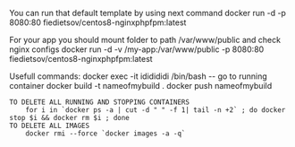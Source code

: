 You can run that default template by using next command
    docker run -d -p 8080:80 fiedietsov/centos8-nginxphpfpm:latest

For your app you should mount folder to path /var/www/public and check nginx configs
    docker run -d -v /my-app:/var/www/public -p 8080:80 fiedietsov/centos8-nginxphpfpm:latest


Usefull commands:
    docker exec -it ididididi /bin/bash  -- go to running container
    docker build -t nameofmybuild .
    docker push nameofmybuild

    TO DELETE ALL RUNNING AND STOPPING CONTAINERS
        for i in `docker ps -a | cut -d " " -f 1| tail -n +2` ; do docker stop $i && docker rm $i ; done  
    TO DELETE ALL IMAGES
        docker rmi --force `docker images -a -q`


